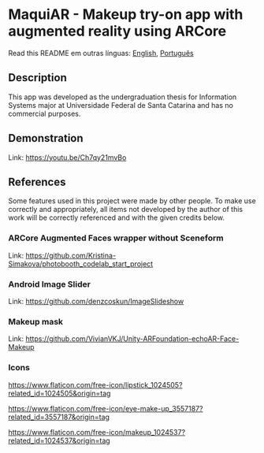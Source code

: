 # MaquiAR - Makeup try-on app with augmented reality using ARCore 

Read this README em outras línguas: [English](README.md), [Português](README.pt-br.md)


## Description

This app was developed as the undergraduation thesis for Information Systems major at Universidade Federal de Santa Catarina and has no commercial purposes.

## Demonstration

Link: https://youtu.be/Ch7qy21mvBo

## References

Some features used in this project were made by other people. 
To make use correctly and appropriately, all items not developed by the author of this work will be correctly referenced and with the given credits below. 

### ARCore Augmented Faces wrapper without Sceneform

Link: https://github.com/Kristina-Simakova/photobooth_codelab_start_project

### Android Image Slider

Link: https://github.com/denzcoskun/ImageSlideshow

### Makeup mask

Link: https://github.com/VivianVKJ/Unity-ARFoundation-echoAR-Face-Makeup

### Icons

https://www.flaticon.com/free-icon/lipstick_1024505?related_id=1024505&origin=tag

https://www.flaticon.com/free-icon/eye-make-up_3557187?related_id=3557187&origin=tag

https://www.flaticon.com/free-icon/makeup_1024537?related_id=1024537&origin=tag

